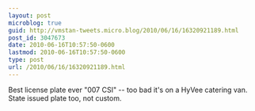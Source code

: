 ```yaml
---
layout: post
microblog: true
guid: http://vmstan-tweets.micro.blog/2010/06/16/16320921189.html
post_id: 3047673
date: 2010-06-16T10:57:50-0600
lastmod: 2010-06-16T10:57:50-0600
type: post
url: /2010/06/16/16320921189.html
---
```

Best license plate ever "007 CSI" -- too bad it's on a HyVee catering van. State issued plate too, not custom.
